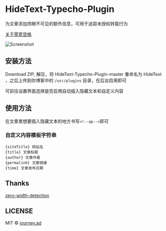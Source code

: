 # HideText-Typecho-Plugin
为文章添加肉眼不可见的额外信息，可用于追踪未授权转载行为

[关于零宽空格](https://zh.wikipedia.org/wiki/%E9%9B%B6%E5%AE%BD%E7%A9%BA%E6%A0%BC)

![Screenshot](https://img.imjad.cn/images/2018/04/07/Screenshot-20180407211223-1070x763.png)

## 安装方法
Download ZIP, 解压，将 HideText-Typecho-Plugin-master 重命名为 HideText ，之后上传到你博客中的 `/usr/plugins` 目录，在后台启用即可

可前往设置界面选择是否启用自动插入隐藏文本和自定义内容

## 使用方法
在文章里想要插入隐藏文本的地方书写`<!--ap-->`即可

### 自定义内容模板字符串
```
{siteTitle} 网站名
{title} 文章标题
{author} 文章作者
{permalink} 文章链接
{time} 文章发布日期
```

## Thanks
[zero-width-detection](https://github.com/umpox/zero-width-detection)

## LICENSE

MIT © [journey.ad](https://github.com/journey-ad/)